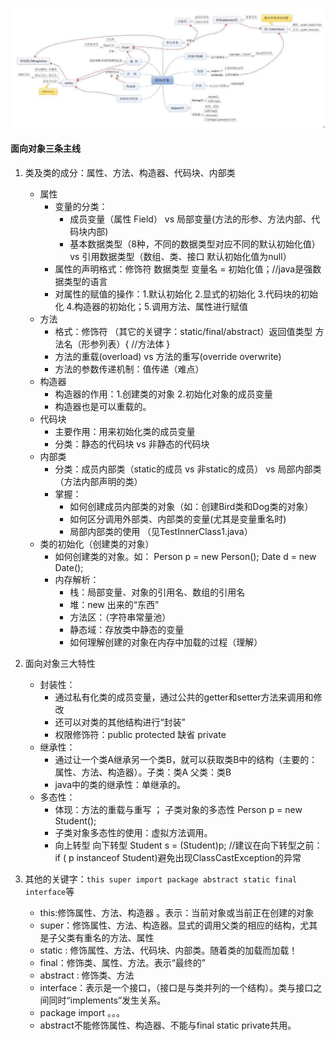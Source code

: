 ![面向对象](https://raw.githubusercontent.com/zhangchao-git/javase-learning/master/images/%E9%9D%A2%E5%90%91%E5%AF%B9%E8%B1%A1.bmp)

#### 面向对象三条主线
   1. 类及类的成分：属性、方法、构造器、代码块、内部类
      - 属性
         - 变量的分类：
            - 成员变量（属性 Field）  vs 局部变量(方法的形参、方法内部、代码块内部)
            - 基本数据类型（8种，不同的数据类型对应不同的默认初始化值）  vs 引用数据类型（数组、类、接口 默认初始化值为null）
         - 属性的声明格式：修饰符  数据类型  变量名 = 初始化值；//java是强数据类型的语言
         - 对属性的赋值的操作：1.默认初始化 2.显式的初始化  3.代码块的初始化  4.构造器的初始化；5.调用方法、属性进行赋值
      - 方法
         - 格式：修饰符 （其它的关键字：static/final/abstract）返回值类型 方法名（形参列表）{ //方法体 }
         - 方法的重载(overload)   vs  方法的重写(override overwrite)
         - 方法的参数传递机制：值传递（难点）
      - 构造器
         - 构造器的作用：1.创建类的对象  2.初始化对象的成员变量
         - 构造器也是可以重载的。
      - 代码块
         - 主要作用：用来初始化类的成员变量
         - 分类：静态的代码块  vs  非静态的代码块
      - 内部类
         - 分类：成员内部类（static的成员  vs  非static的成员）  vs 局部内部类（方法内部声明的类）
         - 掌握：
            - 如何创建成员内部类的对象（如：创建Bird类和Dog类的对象）
            - 如何区分调用外部类、内部类的变量(尤其是变量重名时)
            - 局部内部类的使用 （见TestInnerClass1.java）
      - 类的初始化（创建类的对象）
         - 如何创建类的对象。如： Person p = new Person();  Date d = new Date();
         - 内存解析：
            - 栈：局部变量、对象的引用名、数组的引用名
            - 堆：new 出来的“东西”
            - 方法区：（字符串常量池）
            - 静态域：存放类中静态的变量
            - 如何理解创建的对象在内存中加载的过程（理解）
   
   2. 面向对象三大特性
      - 封装性：
         - 通过私有化类的成员变量，通过公共的getter和setter方法来调用和修改
         - 还可以对类的其他结构进行“封装”
         - 权限修饰符：public protected 缺省 private
      - 继承性：
   	     - 通过让一个类A继承另一个类B，就可以获取类B中的结构（主要的：属性、方法、构造器）。子类：类A  父类：类B
   	     - java中的类的继承性：单继承的。
      - 多态性：
         - 体现：方法的重载与重写  ； 子类对象的多态性  Person p = new Student();
         - 子类对象多态性的使用：虚拟方法调用。
         - 向上转型  向下转型 Student s = (Student)p;  //建议在向下转型之前： if ( p instanceof Student)避免出现ClassCastException的异常
   
   3. 其他的关键字：`this super import package abstract static final interface`等
      - this:修饰属性、方法、构造器  。表示：当前对象或当前正在创建的对象
      - super：修饰属性、方法、构造器。显式的调用父类的相应的结构，尤其是子父类有重名的方法、属性
      - static :  修饰属性、方法、代码块、内部类。随着类的加载而加载！
      - final：修饰类、属性、方法。表示“最终的”
      - abstract : 修饰类、方法
      - interface：表示是一个接口，（接口是与类并列的一个结构）。类与接口之间同时“implements”发生关系。
      - package import 。。。
      - abstract不能修饰属性、构造器、不能与final static private共用。
   
